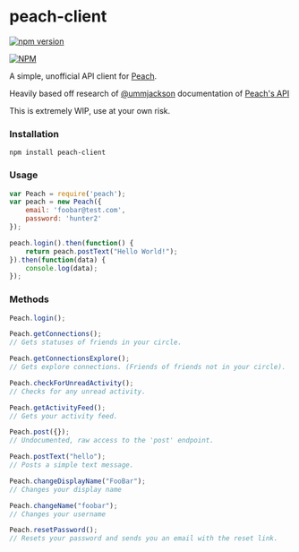 # peach-client

[![npm version](https://badge.fury.io/js/peach-client.svg)](https://badge.fury.io/js/peach-client)

[![NPM](https://nodei.co/npm/peach-client.png)](https://nodei.co/npm/peach-client/)

A simple, unofficial API client for [Peach](https://peach.cool).

Heavily based off research of [@ummjackson](https://github.com/ummjackson) documentation of [Peach's API](https://gist.github.com/ummjackson/4db1da44c509576c1d1b)

This is extremely WIP, use at your own risk.

### Installation

```
npm install peach-client
```

### Usage

```javascript
var Peach = require('peach');
var peach = new Peach({
	email: 'foobar@test.com',
	password: 'hunter2'
});

peach.login().then(function() {
	return peach.postText("Hello World!");
}).then(function(data) {
	console.log(data);
});

```

### Methods

```javascript
Peach.login();

Peach.getConnections();
// Gets statuses of friends in your circle.

Peach.getConnectionsExplore();
// Gets explore connections. (Friends of friends not in your circle).

Peach.checkForUnreadActivity();
// Checks for any unread activity.

Peach.getActivityFeed();
// Gets your activity feed.

Peach.post({});
// Undocumented, raw access to the 'post' endpoint.

Peach.postText("hello");
// Posts a simple text message.

Peach.changeDisplayName("FooBar");
// Changes your display name

Peach.changeName("foobar");
// Changes your username

Peach.resetPassword();
// Resets your password and sends you an email with the reset link.
```
